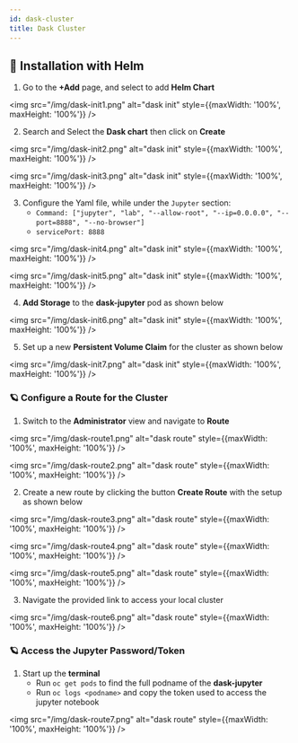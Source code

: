 ```yaml
---
id: dask-cluster
title: Dask Cluster
---
```


## 🧊 Installation with Helm

1. Go to the **+Add** page, and select to add **Helm Chart**

<img src="/img/dask-init1.png" alt="dask init" style={{maxWidth: '100%', maxHeight: '100%'}} />

2. Search and Select the **Dask chart** then click on **Create**

<img src="/img/dask-init2.png" alt="dask init" style={{maxWidth: '100%', maxHeight: '100%'}} />

<img src="/img/dask-init3.png" alt="dask init" style={{maxWidth: '100%', maxHeight: '100%'}} />

3. Configure the Yaml file, while under the `Jupyter` section:
    - `Command: ["jupyter", "lab", "--allow-root", "--ip=0.0.0.0", "--port=8888", "--no-browser"]`
    - `servicePort: 8888`

<img src="/img/dask-init4.png" alt="dask init" style={{maxWidth: '100%', maxHeight: '100%'}} />

<img src="/img/dask-init5.png" alt="dask init" style={{maxWidth: '100%', maxHeight: '100%'}} />

4. **Add Storage** to the **dask-jupyter** pod as shown below

<img src="/img/dask-init6.png" alt="dask init" style={{maxWidth: '100%', maxHeight: '100%'}} />

5. Set up a new **Persistent Volume Claim** for the cluster as shown below

<img src="/img/dask-init7.png" alt="dask init" style={{maxWidth: '100%', maxHeight: '100%'}} />

### 🪐 Configure a Route for the Cluster

1. Switch to the **Administrator** view and navigate to **Route**

<img src="/img/dask-route1.png" alt="dask route" style={{maxWidth: '100%', maxHeight: '100%'}} />

<img src="/img/dask-route2.png" alt="dask route" style={{maxWidth: '100%', maxHeight: '100%'}} />

2. Create a new route by clicking the button **Create Route** with the setup as shown below

<img src="/img/dask-route3.png" alt="dask route" style={{maxWidth: '100%', maxHeight: '100%'}} />

<img src="/img/dask-route4.png" alt="dask route" style={{maxWidth: '100%', maxHeight: '100%'}} />

<img src="/img/dask-route5.png" alt="dask route" style={{maxWidth: '100%', maxHeight: '100%'}} />

3. Navigate the provided link to access your local cluster

<img src="/img/dask-route6.png" alt="dask route" style={{maxWidth: '100%', maxHeight: '100%'}} />

### 🪐 Access the Jupyter Password/Token

1. Start up the **terminal**
    - Run `oc get pods` to find the full podname of the **dask-jupyter**
    - Run `oc logs <podname>` and copy the token used to access the jupyter notebook

<img src="/img/dask-route7.png" alt="dask route" style={{maxWidth: '100%', maxHeight: '100%'}} />
